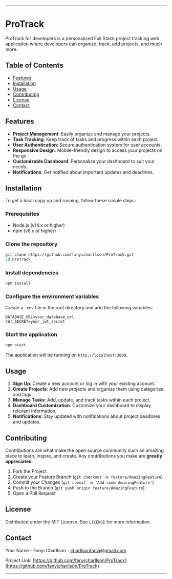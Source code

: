 
---

# ProTrack

ProTrack for developers is a personalized Full Stack project tracking web application where developers can organize, track, add projects, and much more.

## Table of Contents

- [Features](#features)
- [Installation](#installation)
- [Usage](#usage)
- [Contributing](#contributing)
- [License](#license)
- [Contact](#contact)

## Features

- **Project Management**: Easily organize and manage your projects.
- **Task Tracking**: Keep track of tasks and progress within each project.
- **User Authentication**: Secure authentication system for user accounts.
- **Responsive Design**: Mobile-friendly design to access your projects on the go.
- **Customizable Dashboard**: Personalize your dashboard to suit your needs.
- **Notifications**: Get notified about important updates and deadlines.

## Installation

To get a local copy up and running, follow these simple steps:

### Prerequisites

- Node.js (v14.x or higher)
- npm (v6.x or higher)

### Clone the repository

```sh
git clone https://github.com/fanyicharllson/ProTrack.git
cd ProTrack
```

### Install dependencies

```sh
npm install
```

### Configure the environment variables

Create a `.env` file in the root directory and add the following variables:

```env
DATABASE_URL=your_database_url
JWT_SECRET=your_jwt_secret
```

### Start the application

```sh
npm start
```

The application will be running on `http://localhost:3000`.

## Usage

1. **Sign Up**: Create a new account or log in with your existing account.
2. **Create Projects**: Add new projects and organize them using categories and tags.
3. **Manage Tasks**: Add, update, and track tasks within each project.
4. **Dashboard Customization**: Customize your dashboard to display relevant information.
5. **Notifications**: Stay updated with notifications about project deadlines and updates.

## Contributing

Contributions are what make the open source community such an amazing place to learn, inspire, and create. Any contributions you make are **greatly appreciated**.

1. Fork the Project
2. Create your Feature Branch (`git checkout -b feature/AmazingFeature`)
3. Commit your Changes (`git commit -m 'Add some AmazingFeature'`)
4. Push to the Branch (`git push origin feature/AmazingFeature`)
5. Open a Pull Request

## License

Distributed under the MIT License. See `LICENSE` for more information.

## Contact

Your Name - Fanyi Charllson - charllsonfanyi@gmail.com

Project Link: [https://github.com/fanyicharllson/ProTrack](https://github.com/fanyicharllson/ProTrack)

---

